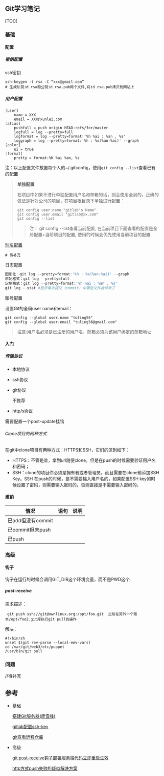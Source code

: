 ## Git学习笔记

[TOC]

### 基础

#### 配置

##### 密钥配置

ssh密钥

```
ssh-keygen -t rsa -C “xxx@gmail.com” 
# 生成私钥id_rsa和公钥id_rsa.pub两个文件,将id_rsa.pub拷贝到网站上
```

##### 用户配置

```git
[user]
    name = XXX
    email = XXX@xunlei.com
[alias]
    pushfull = push origin HEAD:refs/for/master
    logfull = log --pretty=full
    logformat = log --pretty=format:'%h %ai : %an , %s'
    loggraph = log --pretty=format:'%h : %s(%an-%ai)' --graph
[color]
    ui = true
[format]
    pretty = format:%h %ai %an, %s
```

注：以上配置文件放置每个人的~/.gitconfig，使用`git config --list`查看已有的配置

> **单独配置**
>
> 在项目中如果不进行单独配置用户名和邮箱的话，则会使用全局的，正确的做法是针对公司的项目，在项目根目录下单独进行配置：
>
> ```shell
> git config user.name "gitlab's Name"
> git config user.email "gitlab@xx.com"
> git config --list
> ```
>
> > 注： git config --list查看当前配置, 在当前项目下面查看的配置是全局配置+当前项目的配置, 使用的时候会优先使用当前项目的配置

[别名配置](http://blog.csdn.net/zhang31jian/article/details/41011313)

```
# 待补充
```

日志配置

```R
图形化：git log --pretty=format:'%h : %s(%an-%ai)' --graph
原始格式：git log --pretty=full
定制格式：git log --pretty=format:'%h %ai : %an , %s'
git log --stat #显示每次提交（commit）中哪些文件被修改了  
```

账号配置

设置Git的全局user name和email：

```shell
git config --global user.name "tuling56"  
git config --global user.email "tuling56@gmail.com"  
```

> 注意:用户名必须是已注册的用户名，邮箱必须为该用户绑定的邮箱地址

#### 入门

##### 传输协议

- 本地协议
- ssh协议
- git协议

  不推荐

- http/s协议

需要配置一个post-update挂钩

###### Clone项目的两种方式

在git中clone项目有两种方式：HTTPS和SSH，它们的区别如下：

- HTTPS：不管是谁，拿到url随便clone，但是在push的时候需要验证用户名和密码；
- SSH：clone的项目你必须是拥有者或者管理员，而且需要在clone前添加SSH Key。SSH 在push的时候，是不需要输入用户名的，如果配置SSH key的时候设置了密码，则需要输入密码的，否则直接是不需要输入密码的。

#### 撤销

| 情况            | 语句   | 说明   |
| ------------- | ---- | ---- |
| 已add但没有commit |      |      |
| 已commit但未push |      |      |
| 已push         |      |      |

### 高级

#### 钩子

钩子在运行的时候会调用GIT_DIR这个环境变量，而不是PWD这个

##### post-receive

需求描述：

```
 git push ssh://git@ownlinux.org:/opt/foo.git  之后在另外一个版本/opt/foo2.git库执行git pull的操作
```

解决：

```
#!/bin/sh
unset $(git rev-parse --local-env-vars)
cd /var/git/web3/etc/puppet
/usr/bin/git pull
```

### 问题

//待补充

## 参考

- 基础

  [搭建Git服务器(廖雪峰)](https://www.liaoxuefeng.com/wiki/0013739516305929606dd18361248578c67b8067c8c017b000/00137583770360579bc4b458f044ce7afed3df579123eca000)

  [gitlab配置ssh-key](http://blog.csdn.net/breeze_life/article/details/45868045)

  [git查看远程仓库](http://blog.csdn.net/wanghuihui02/article/details/48155627)

- 高级

  [git post-receive钩子部署服务端代码立即重启生效](https://yq.aliyun.com/ziliao/25682)

  [http方式push失败的疑似解决方案](https://stackoverflow.com/questions/25312542/git-push-to-nginxgit-http-backend-error-cannot-access-url-http-return-code-2)